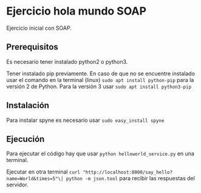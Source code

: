 # Ejercicio hola mundo SOAP

Ejercicio inicial con SOAP.

## Prerequisitos

Es necesario tener instalado python2 o python3.

Tener instalado pip previamente. En caso de que no se encuentre instalado usar el comando en la terminal (linux) ```sudo apt install python-pip``` para la versión 2 de Python. Para la versión 3 usar ```sudo apt install python3-pip```

## Instalación

Para instalar spyne es necesario usar ```sudo easy_install spyne```

## Ejecución

Para ejecutar el código hay que usar ```python helloworld_service.py``` en una terminal.

Ejecutar en otra terminal
```curl "http://localhost:8000/say_hello?name=World&times=5"\| python -m json.tool``` para recibir las respuestas del servidor.

